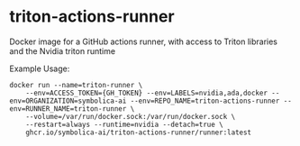 # triton-actions-runner
Docker image for a GitHub actions runner, with access to Triton libraries and the Nvidia triton runtime 

Example Usage:

```
docker run --name=triton-runner \
    --env=ACCESS_TOKEN={GH_TOKEN} --env=LABELS=nvidia,ada,docker --env=ORGANIZATION=symbolica-ai --env=REPO_NAME=triton-actions-runner --env=RUNNER_NAME=triton-runner \
    --volume=/var/run/docker.sock:/var/run/docker.sock \
    --restart=always --runtime=nvidia --detach=true \
    ghcr.io/symbolica-ai/triton-actions-runner/runner:latest
```
